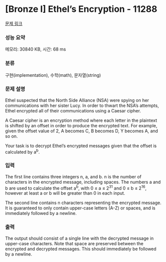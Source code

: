 # [Bronze I] Ethel’s Encryption - 11288 

[문제 링크](https://www.acmicpc.net/problem/11288) 

### 성능 요약

메모리: 30840 KB, 시간: 68 ms

### 분류

구현(implementation), 수학(math), 문자열(string)

### 문제 설명

<p>Ethel suspected that the North Side Alliance (NSA) were spying on her communications with her sister Lucy. In order to thwart the NSA’s attempts, Ethel encrypted all of their communications using a Caesar cipher.</p>

<p>A Caesar cipher is an encryption method where each letter in the plaintext is shifted by an offset in order to produce the encrypted text. For example, given the offset value of 2, A becomes C, B becomes D, Y becomes A, and so on.</p>

<p>Your task is to decrypt Ethel’s encrypted messages given that the offset is calculated by a<sup>b</sup>.</p>

### 입력 

 <p>The first line contains three integers n, a, and b. n is the number of characters in the encrypted message, including spaces. The numbers a and b are used to calculate the offset a<sup>b</sup>, with 0 ≤ a ≤ 2<sup>31</sup> and 0 ≤ b ≤ 2<sup>16</sup>, however at least a or b will be greater than 0 in each input.</p>

<p>The second line contains n characters representing the encrypted message. It is guaranteed to only contain upper-case letters (A-Z) or spaces, and is immediately followed by a newline.</p>

### 출력 

 <p>The output should consist of a single line with the decrypted message in upper-case characters. Note that space are preserved between the encrypted and decrypted messages. This should immediately be followed by a newline.</p>

